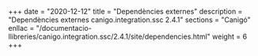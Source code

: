 +++
date        = "2020-12-12"
title       = "Dependències externes"
description = "Dependències externes canigo.integration.ssc 2.4.1"
sections    = "Canigó"
enllac		= "/documentacio-llibreries/canigo.integration.ssc/2.4.1/site/dependencies.html"
weight		= 6
+++
